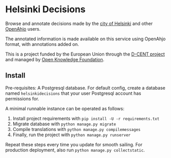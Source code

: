 Helsinki Decisions
==================

Browse and annotate decisions made by the [city of Helsinki](http://www.hri.fi/en/) and other
[OpenAhjo](http://dev.hel.fi/apis/openahjo/) users.

The annotated information is made available on this service using
OpenAhjo format, with annotations added on.

This is a project funded by the European Union through the [D-CENT
project](http://dcentproject.eu) and managed by [Open Knowledge Foundation](http://okfn.org).

Install
-------

Pre-requisites: A Postgresql database. For default config, create a
database named `helsinkidecisions` that your user Postgresql account has
permissions for.

A minimal runnable instance can be operated as follows:

1. Install project requirements with `pip install -U -r requirements.txt`
2. Migrate database with `python manage.py migrate`
3. Compile translations with `python manage.py compilemessages`
4. Finally, run the project with `python manage.py runserver`

Repeat these steps every time you update for smooth sailing. For
production deployment, also run `python manage.py collectstatic`.